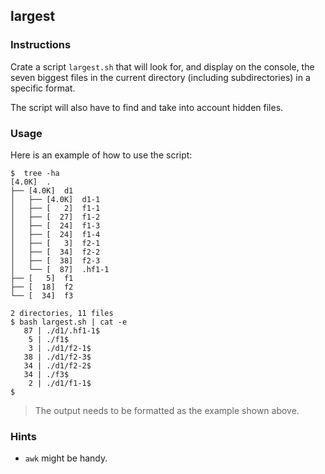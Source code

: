 ## largest

### Instructions

Crate a script `largest.sh` that will look for, and display on the console, the seven biggest files in the current directory (including subdirectories) in a specific format.

The script will also have to find and take into account hidden files.

### Usage

Here is an example of how to use the script:

```console
$  tree -ha
[4.0K]  .
├── [4.0K]  d1
│   ├── [4.0K]  d1-1
│   ├── [   2]  f1-1
│   ├── [  27]  f1-2
│   ├── [  24]  f1-3
│   ├── [  24]  f1-4
│   ├── [   3]  f2-1
│   ├── [  34]  f2-2
│   ├── [  38]  f2-3
│   └── [  87]  .hf1-1
├── [   5]  f1
├── [  18]  f2
└── [  34]  f3

2 directories, 11 files
$ bash largest.sh | cat -e
   87 | ./d1/.hf1-1$
    5 | ./f1$
    3 | ./d1/f2-1$
   38 | ./d1/f2-3$
   34 | ./d1/f2-2$
   34 | ./f3$
    2 | ./d1/f1-1$
$
```

> The output needs to be formatted as the example shown above.

### Hints

- `awk` might be handy.
